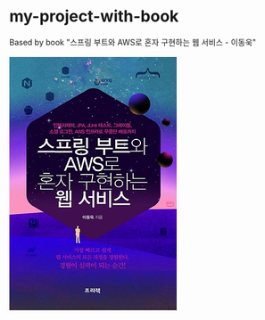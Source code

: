 # my-project-with-book

Based by book "스프링 부트와 AWS로 혼자 구현하는 웹 서비스 - 이동욱"<br/>
<br/>
![스프링 부트와 AWS로 혼자 구현하는 웹 서비스 - 이동욱](My_Book.jpg)